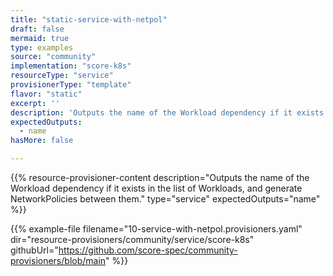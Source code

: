 ```yaml
---
title: "static-service-with-netpol"
draft: false
mermaid: true
type: examples
source: "community"
implementation: "score-k8s"
resourceType: "service"
provisionerType: "template"
flavor: "static"
excerpt: ''
description: 'Outputs the name of the Workload dependency if it exists in the list of Workloads, and generate NetworkPolicies between them.'
expectedOutputs: 
  - name
hasMore: false

---
```


{{% resource-provisioner-content description="Outputs the name of the Workload dependency if it exists in the list of Workloads, and generate NetworkPolicies between them." type="service" expectedOutputs="name" %}}

{{% example-file filename="10-service-with-netpol.provisioners.yaml" dir="resource-provisioners/community/service/score-k8s" githubUrl="https://github.com/score-spec/community-provisioners/blob/main" %}}
